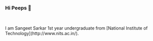 ### Hi Peeps 👋
<br>
<p>
I am Sangeet Sarkar 1st year undergraduate from [National Institute of Technology](http://www.nits.ac.in/).
</p>
<br>


